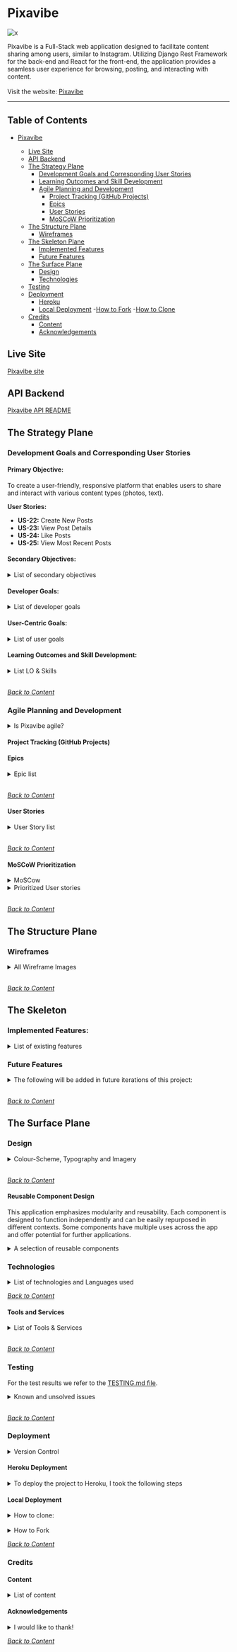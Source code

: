 # Pixavibe

![x](/documentation/readme-image/amiresponsive.webp)

Pixavibe is a Full-Stack web application designed to facilitate content sharing among users, similar to Instagram. Utilizing Django Rest Framework for the back-end and React for the front-end, the application provides a seamless user experience for browsing, posting, and interacting with content.
<br>
<br>
Visit the website: [Pixavibe](https://pixavibe-frontend-e53fa907f215.herokuapp.com/)
<br>

<hr>

## Table of Contents

- [Pixavibe](#pixavibe)

  - [Live Site](#live-site)
  - [API Backend](#api-backend)
  - [The Strategy Plane](#the-strategy-plane)
    - [Development Goals and Corresponding User Stories](#development-goals-and-corresponding-user-stories)
    - [Learning Outcomes and Skill Development](#learning-outcomes-and-skill-development)
    - [Agile Planning and Development](#agile-planning-and-development)
      - [Project Tracking (GitHub Projects)](#project-tracking-github-projects)
      - [Epics](#epics)
      - [User Stories](#user-stories)
      - [MoSCoW Prioritization](#moscow-prioritization)
  - [The Structure Plane](#the-structure-plane)
    - [Wireframes](#wireframes)
  - [The Skeleton Plane](#the-skeleton-plane)
    - [Implemented Features](#implemented-features)
    - [Future Features](#future-features)
  - [The Surface Plane](#the-surface-plane)
    - [Design](#design)
    - [Technologies](#technologies)
  - [Testing](#testing)
  - [Deployment](#deployment)
    - [Heroku](#heroku-deployment)
    - [Local Deployment](#local-deployment) -[How to Fork](#how-to-fork) -[How to Clone](#how-to-clone)
  - [Credits](#credits)
    - [Content](#content)
    - [Acknowledgements](#acknowledgements)

## Live Site

[Pixavibe site](https://pixavibe-frontend-e53fa907f215.herokuapp.com/)

## API Backend

[Pixavibe API README](https://github.com/JaqiKal/pixavibe-api/blob/main/README.md)

## The Strategy Plane

### Development Goals and Corresponding User Stories

#### Primary Objective:

To create a user-friendly, responsive platform that enables users to share and interact with various content types (photos, text).

**User Stories:**

- **US-22:** Create New Posts
- **US-23:** View Post Details
- **US-24:** Like Posts
- **US-25:** View Most Recent Posts

#### Secondary Objectives:

<details>
<summary>List of secondary objectives</summary>
<br>

1. **Implement essential social media features such as liking, commenting, and following.**

   **User Stories:**

   - **US-34:** Add Comments to Posts
   - **US-42:** Follow/Unfollow Users
   - **US-27:** View Liked Posts
   - **US-28:** View Followed Users' Posts
   - **US-30:** Add Tags to Posts
   - **US-47:** Block/(hide) Users
   - **US-70:** Blocked Users Cannot See or Interact with the User's Posts

2. **Ensure smooth and intuitive navigation for users.**

   **User Stories:**

   - **US-14:** Navbar View on Every Page
   - **US-15:** Seamless Page Navigation
   - **US-29:** Infinite Scroll
   - **US-32:** View Post Page

3. **Maintain high performance and scalability of the application.**

   **User Stories:**

   - **US-10:** Integrate Front-End and API
   </details>

#### Developer Goals:

<details>
<summary>List of developer goals</summary>
<br>

1. **Build a robust, scalable back-end using Django Rest Framework.**

   **User Stories:**

   - **US-7:** DRF - Set Up Django Project
   - **US-8:** DRF - Design Database Models
   - **US-9:** DRF - Implement API CRUD Operations

2. **Develop a dynamic, responsive front-end with React.js.**

   **User Stories:**

   - **US-5:** Design Responsive UI
   - **US-6:** Create Reusable Components

3. **Emphasize clean, maintainable code and efficient database usage.**

   **User Stories:**

   - **US-3:** SP - Set Up Project Repositories

4. **Ensure secure user authentication and authorization mechanisms.**

   **User Stories:**

   - **US-11:** DRF - Secure User Data
   - **US-16:** Sign Up For New Account
   - **US-17:** Sign In to Access Features
   - **US-18:** Logged In Status Check
   - **US-19:** Maintain Logged-In Status
   - **US-20:** Conditional Sign In/Up Options
   - **US-70:** Blocked Users Cannot See or Interact with the User's Posts

5. **Document the development process and deployment steps clearly in README files for both front-end and back-end repositories.**

   **User Stories:**

   - **US-4:** SP - Configure Dev Environment
   - **US-12:** Write React Component Tests
   - **US-13:** DRF - Write API Endpoint Tests
   </details>

#### User-Centric Goals:

<details>
<summary>List of user goals</summary>
<br>

1. **Provide an intuitive interface for users to easily post, edit, and delete content.**

   **User Stories:**

   - **US-22:** Create New Posts
   - **US-33:** Edit My Post Details
   - **US-37:** Delete My Comments
   - **US-38:** Edit My Comment
   - **US-44:** Edit My Profile
   - **US-45:** Update Username and Password

2. **Enable social interactions through commenting, liking, and following other users.**

   **User Stories:**

   - **US-34:** Add Comments to Posts
   - **US-24:** Like Posts
   - **US-42:** Follow/Unfollow Users
   - **US-21:** View User Avatars
   - **US-36:** Read Comments on Posts
   - **US-35:** View Comment Dates

3. **Ensure easy navigation and content discovery through effective search and filter functionalities.**

   **User Stories:**

   - **US-26:** Search Posts by Keywords
   - **US-31:** Search Posts by Tags
   - **US-43:** View All Posts by Specific User
   - **US-40:** View Most Followed Profiles
   - **US-41:** View User Stats
   - **US-61:** Add category to posts
   - **US-67:** Add category filter

4. **Deliver a responsive design for optimal user experience across devices.**

   **User Stories:**

   - **US-5:** Design Responsive UI
   </details>

#### Learning Outcomes and Skill Development:

<details>
<summary>List LO & Skills</summary>
<br>

1. **To master Full-Stack development by building a comprehensive web application from scratch.**

   **User Stories:**

   - **US-7:** DRF - Set Up Django Project
   - **US-10:** Integrate Front-End and API

2. **To improve front-end skills with React.js, focusing on component-based architecture, state management, and responsive design.**

   **User Stories:**

   - **US-6:** Create Reusable Components
   - **US-5:** Design Responsive UI

3. **To refine back-end development abilities using Django Rest Framework, emphasizing API development, database design, and secure authentication.**

   **User Stories:**

   - **US-8:** DRF - Design Database Models
   - **US-11:** DRF - Secure User Data
   - **US-46:** DRF - Implement Blocking Functionality
   - **US-48:** DRF - Create Contact Form
   - **US-50:** DRF - Implement Post Tagging

4. **To apply Agile methodologies for efficient project management, incorporating user feedback and adapting to changing requirements.**

   **User Stories:**

   - **US-3:** SP - Set Up Project Repositories
   - **US-2:** SP - Identify Key Features

</details>
<br>

_<span style="color: blue;">[Back to Content](#table-of-contents)</span>_

### Agile Planning and Development

<details>
<summary>Is Pixavibe agile?</summary>
<br>

Agile methodologies and principles guide the planning and creation of Pixavibe. While not adhering strictly to traditional Agile methodologies, such as scheduled sprints or scrums. We base the development process on Agile principles, focusing on flexibility, continuous improvement, and rapid adaptation to change. Instead of using sprints, we focus directly on developing epics corresponding to backend apps and following the priority level on the User Stories within each epic. 

Our high level approach is to divide the project into phases: plan, development (incl unit testing & function testing) and continuous deployment. Documentation is created, continuously reviewed and updated along the way. Our approach is straightforward: develop features in a logical sequence, addressing core functionalities first before expanding to more complex features.

When we encounter bugs or issues, we record them as bug issues and add them to the backlog, rather than halting development. This allows us to continue progressing in other areas while periodically revisiting and prioritizing the backlog based on severity and impact. This method ensures that we maintain development momentum while systematically addressing and resolving issues.

We actively seek and analyze user feedback to identify areas for improvement, ensuring the product continuously evolves to meet user needs and expectations effectively.

We used a project [kanban board](https://github.com/users/JaqiKal/projects/14) to track progress, moving user stories between 'Todo', 'In Progress', 'Bug', and 'Done' columns as appropriate.
</details>

#### Project Tracking (GitHub Projects)

#### Epics

<details>
<summary>Epic list</summary>

<br>

- [EPIC#51: Define Set Up and Project Scope](https://github.com/JaqiKal/pixavibe-frontend/issues/51) This epic defines the project's scope and vision, identify key features, and set up the project repositories and development environment to ensure all stakeholders have a clear understanding of the project's goals and objectives and to manage the codebase efficiently.
- [EPIC#52: Design and Implement User Interface](https://github.com/JaqiKal/pixavibe-frontend/issues/52) This epic design a responsive and user-friendly interface using React to provide a seamless experience across devices.
- [EPIC#53: Set Up and Secure Django Rest Framework](https://github.com/JaqiKal/pixavibe-frontend/issues/53) This epic set up the Django Rest Framework and secure user data for building and maintaining the API.
- [EPIC#54: Integrate Front-End and Back-End](https://github.com/JaqiKal/pixavibe-frontend/issues/54) This epic ensure dynamic data fetching and display by integrating the front-end with the back-end API.
- [EPIC#55: Testing](https://github.com/JaqiKal/pixavibe-frontend/issues/55) This epic is about writing tests to ensure the functionality and reliability of the application.
- [EPIC#56: Navigation & Authentication](https://github.com/JaqiKal/pixavibe-frontend/issues/56) This epic implement navigation and authentication features to enhance user experience and security.
- [EPIC#57: Adding & Liking Posts](https://github.com/JaqiKal/pixavibe-frontend/issues/57) This epic enable users to create, view, and like posts to engage with the content.
- [EPIC#58: The Posts Page](https://github.com/JaqiKal/pixavibe-frontend/issues/58) This epic provide features to view and interact with posts, including searching and infinite scroll.
- [EPIC#59: The Post Page](https://github.com/JaqiKal/pixavibe-frontend/issues/59) This epic
- [EPIC#60: The Profile Page](https://github.com/JaqiKal/pixavibe-frontend/issues/60) This epic enable users to manage their profiles and interact with other user profiles.
- [EPIC#62: A blocking functionality so that users can manage their privacy](https://github.com/JaqiKal/pixavibe-frontend/issues/62) This epic strengthen user privacy by implementing effective blocking capabilities
- [EPIC#63: Streamlining User Engagement and Feedback Processes](https://github.com/JaqiKal/pixavibe-frontend/issues/63) This epic facilitate Efficient User Communication and Feedback Management.
- [EPIC#64: Enhance content organization through hashtags](https://github.com/JaqiKal/pixavibe-frontend/issues/64) This epic improve Content Accessibility and Organization via Advanced Tagging.

</details>

<br>

_<span style="color: blue;">[Back to Content](#table-of-contents)</span>_

#### User Stories

<details>
<summary>User Story list</summary>

<br>

SP = Set up phase, aka inception /sprint zero, foundational tasks necessary before main development begins.<br>
DRF = developing functionalities that are typically part of the Django REST Framework (DRF) phase.<br>

The unmarked are part of the development during Frontend phase.<br>

| US-ID                                                        | Area                        | User story Title                                           | Statement                                                                                                                                                               |
| ------------------------------------------------------------ | --------------------------- | ---------------------------------------------------------- | ----------------------------------------------------------------------------------------------------------------------------------------------------------------------- |
| [1](https://github.com/JaqiKal/pixavibe-frontend/issues/1)   | Scope                       | SP - Define Project Scope                                  | As a product owner, I want to define the project scope and vision so that all stakeholders have a clear understanding of the project's goals and objectives             |
| [2](https://github.com/JaqiKal/pixavibe-frontend/issues/2)   | Scope                       | SP - Identify Key Features                                 | As a product owner, I want to identify key features and functionalities required for the application so that it meets user needs effectively                            |
| [3](https://github.com/JaqiKal/pixavibe-frontend/issues/3)   | Development                 | SP - Set Up Project Repositories                           | As a developer, I want to set up a project repository for the front-end and back-end so that I can manage the codebase efficiently                                      |
| [4](https://github.com/JaqiKal/pixavibe-frontend/issues/4)   | Development                 | SP - Configure Dev Environment                             | As a developer, I want to configure the development environment so that I can ensure consistent setup across different machines                                         |
| [5](https://github.com/JaqiKal/pixavibe-frontend/issues/5)   | Development                 | Design Responsive UI                                       | As a developer, I want to design a responsive user interface using React so that users have a seamless experience across devices                                        |
| [6](https://github.com/JaqiKal/pixavibe-frontend/issues/6)   | Development                 | Create Reusable Components                                 | As a developer, I want to create reusable components in React so that the codebase is maintainable and scalable                                                         |
| [7](https://github.com/JaqiKal/pixavibe-frontend/issues/7)   | Development                 | DRF - Set Up Django Project                                | As a developer, I want to create a Django project and set up the Django Rest Framework so that I can build the API                                                      |
| [8](https://github.com/JaqiKal/pixavibe-frontend/issues/5)   | Development                 | DRF - Design Database Models                               | As a developer, I want to design database models so that the data is structured logically                                                                               |
| [9](https://github.com/JaqiKal/pixavibe-frontend/issues/9)   | Development                 | DRF - Implement API CRUD Operations                        | As a developer, I want to implement CRUD operations in the API so that users can manage their content                                                                   |
| [10](https://github.com/JaqiKal/pixavibe-frontend/issues/10) | Development                 | Integrate Front-End and API                                | As a developer, I want to integrate the front-end with the back-end API so that data can be fetched and displayed dynamically                                           |
| [11](https://github.com/JaqiKal/pixavibe-frontend/issues/11) | Development                 | DRF - Secure User Data                                     | As a developer, I want to secure user data by storing passwords hashed and ensuring sensitive information is protected                                                  |
| [12](https://github.com/JaqiKal/pixavibe-frontend/issues/12) | Development                 | Write React Component Tests                                | As a developer, I want to write tests so that I can ensure the functionality of my React components                                                                     |
| [13](https://github.com/JaqiKal/pixavibe-frontend/issues/13) | Development                 | DRF - Write API Endpoint Tests                             | As a developer, I want to write tests so that I can verify the correctness of the API endpoints                                                                         |
| [14](https://github.com/JaqiKal/pixavibe-frontend/issues/14) | Navigation & Authentication | Navbar View on Every Page                                  | As a user I can view a navbar from every page so that I can navigate easily between pages                                                                               |
| [15](https://github.com/JaqiKal/pixavibe-frontend/issues/15) | Navigation & Authentication | Seamless Page Navigation                                   | As a user I can navigate through pages quickly so that I can view content seamlessly without page refresh                                                               |
| [16](https://github.com/JaqiKal/pixavibe-frontend/issues/16) | Navigation & Authentication | Sign Up for New Account                                    | As a user I can create a new account so that I can access all the features for signed up users                                                                          |
| [17](https://github.com/JaqiKal/pixavibe-frontend/issues/17) | Navigation & Authentication | Sign In to Access Features                                 | As a user I can sign in to the app so that I can access functionality for logged in users                                                                               |
| [18](https://github.com/JaqiKal/pixavibe-frontend/issues/18) | Navigation & Authentication | Logged In Status Check                                     | As a user I can tell if I am logged in or not so that I can log in if I need to                                                                                         |
| [19](https://github.com/JaqiKal/pixavibe-frontend/issues/19) | Navigation & Authentication | Maintain Logged-In Status                                  | As a user I can maintain my logged-in status until I choose to log out so that my user experience is not compromised                                                    |
| [20](https://github.com/JaqiKal/pixavibe-frontend/issues/20) | Navigation & Authentication | Conditional Sign In/Up Options                             | Conditional rendering - As a logged out user I can see sign in and sign up options so that I can sign in/sign up                                                        |
| [21](https://github.com/JaqiKal/pixavibe-frontend/issues/21) | Navigation & Authentication | View User Avatars                                          | As a user I can view user's avatars so that I can easily identify users of the application                                                                              |
| [22](https://github.com/JaqiKal/pixavibe-frontend/issues/22) | Adding & Liking Posts       | Create New Posts                                           | As a logged in user I can create posts so that I can share my images with the world!                                                                                    |
| [23](https://github.com/JaqiKal/pixavibe-frontend/issues/23) | Adding & Liking Posts       | View Post Details                                          | As a user I can view the details of a single post so that I can learn more about it                                                                                     |
| [24](https://github.com/JaqiKal/pixavibe-frontend/issues/24) | Adding & Liking Posts       | Like Posts                                                 | As a logged in user I can like a post so that I can show my support for the posts that interest me                                                                      |
| [25](https://github.com/JaqiKal/pixavibe-frontend/issues/25) | The Posts Page              | View Most Recent Posts                                     | As a user I can view all the most recent posts, ordered by most recently created first so that I am up to date with the newest content                                  |
| [26](https://github.com/JaqiKal/pixavibe-frontend/issues/26) | The Posts Page              | Search Posts by Keywords                                   | As a user, I can search for posts with keywords, so that I can find the posts and user profiles I am most interested in                                                 |
| [27](https://github.com/JaqiKal/pixavibe-frontend/issues/27) | The Posts Page              | View Liked Posts                                           | As a logged in user I can view the posts I liked so that I can find the posts I enjoy the most                                                                          |
| [28](https://github.com/JaqiKal/pixavibe-frontend/issues/28) | The Posts Page              | View Followed Users' Posts                                 | As a logged in user I can view content filtered by users I follow so that I can keep up to date with what they are posting about                                        |
| [29](https://github.com/JaqiKal/pixavibe-frontend/issues/29) | The Posts Page              | Infinite scroll                                            | As a user I can keep scrolling through the images on the site, that are loaded for me automatically so that I don't have to click on "next page" etc                    |
| [30](https://github.com/JaqiKal/pixavibe-frontend/issues/30) | The Posts Page              | Add hashtags to Posts                                      | As a user, I want to add hashtags to my posts so that they are easier to find                                                                                           |
| [31](https://github.com/JaqiKal/pixavibe-frontend/issues/31) | The Posts Page              | Search Posts by hashtag                                    | As a user, I want to search for posts by hashtags so that I can find related content                                                                                    |
| [67](https://github.com/JaqiKal/pixavibe-frontend/issues/67) | The Posts Page              | Add category to posts                                      | As a user, I want to add category to my posts so that they are easier to find                                                                                           |
| [71](https://github.com/JaqiKal/pixavibe-frontend/issues/71) | The Posts Page              | Add category filter                                        | As a user, I want to be able to filter category so that posts are easier to find                                                                                        |
| [32](https://github.com/JaqiKal/pixavibe-frontend/issues/32) | The Post Page               | View Post Page                                             | As a user I can view the posts page so that I can read the comments about the post                                                                                      |
| [33](https://github.com/JaqiKal/pixavibe-frontend/issues/33) | The Post Page               | Edit My Post Details                                       | As a post owner I can edit my post title and description so that I can make corrections or update my post after it was created                                          |
| [34](https://github.com/JaqiKal/pixavibe-frontend/issues/34) | The Post Page               | Add Comments to Posts                                      | As a logged in user I can add comments to a post so that I can share my thoughts about the post                                                                         |
| [35](https://github.com/JaqiKal/pixavibe-frontend/issues/35) | The Post Page               | View Comment Dates                                         | As a user I can see how long ago a comment was made so that I know how old a comment is                                                                                 |
| [36](https://github.com/JaqiKal/pixavibe-frontend/issues/36) | The Post Page               | Read Comments on Posts                                     | As a user I can read comments on posts so that I can read what other users think about the posts                                                                        |
| [37](https://github.com/JaqiKal/pixavibe-frontend/issues/37) | The Post Page               | Delete My Comments                                         | As an owner of a comment I can delete my comment so that I can control removal of my comment from the application                                                       |
| [38](https://github.com/JaqiKal/pixavibe-frontend/issues/38) | The Post Page               | Edit My comment                                            | As an owner of a comment I can edit my comment so that I can fix or update my existing comment                                                                          |
| [39](https://github.com/JaqiKal/pixavibe-frontend/issues/39) | The Profile Page            | View User Profiles                                         | As a user I can view other users profiles so that I can see their posts and learn more about them                                                                       |
| [40](https://github.com/JaqiKal/pixavibe-frontend/issues/40) | The Profile Page            | View Most Followed Profiles                                | As a user I can see a list of the most followed profiles so that I can see which profiles are popular                                                                   |
| [41](https://github.com/JaqiKal/pixavibe-frontend/issues/41) | The Profile Page            | View User Stats                                            | As a user I can view statistics about a specific user: bio, number of posts, follows and users followed so that I can learn more about them                             |
| [42](https://github.com/JaqiKal/pixavibe-frontend/issues/42) | The Profile Page            | Follow/Unfollow Users                                      | Follow/Unfollow a user: As a logged in user I can follow and unfollow other users so that I can see and remove posts by specific users in my posts feed                 |
| [43](https://github.com/JaqiKal/pixavibe-frontend/issues/43) | The Profile Page            | View All Posts by specific User                            | As a user I can view all the posts by a specific user so that I can catch up on their latest posts, or decide I want to follow them                                     |
| [44](https://github.com/JaqiKal/pixavibe-frontend/issues/44) | The Profile Page            | Edit My Profile                                            | As a logged in user I can edit my profile so that I can change my profile picture and bio                                                                               |
| [45](https://github.com/JaqiKal/pixavibe-frontend/issues/45) | The Profile Page            | Update username and password                               | As a logged in user I can update my username and password so that I can change my display name and keep my profile secure                                               |
| [46](https://github.com/JaqiKal/pixavibe-frontend/issues/46) | The Profile Page            | DRF - Implement Blocking Functionality                     | As a developer, I want to implement a blocking functionality so that users can manage their privacy effectively                                                         |
| [47](https://github.com/JaqiKal/pixavibe-frontend/issues/47) | The Profile Page            | Block/(Hide) Users                                         | As a user, I want to be able to block other users so that they cannot interact with my content                                                                          |
| [48](https://github.com/JaqiKal/pixavibe-frontend/issues/48) | The Profile Page            | DRF - Create Contact Form                                  | As a developer, I want to create a contact form that stores user queries, complaints, or suggestions in the Contact model so that the platform can handle user feedback |
| [49](https://github.com/JaqiKal/pixavibe-frontend/issues/49) | The Profile Page            | Send Feedback to Admins                                    | As a user, I want to send feedback or queries to the platform administrators so that I can report issues or suggest improvements                                        |
| [50](https://github.com/JaqiKal/pixavibe-frontend/issues/50) | The Profile Page            | DRF - Implement Post Tagging                               | As a developer, I want to implement tagging functionality for posts so that users can categorize their content                                                          |
| [70](https://github.com/JaqiKal/pixavibe-frontend/issues/70) | The Profile Page            | Blocked users cannot see or interact with the user's posts | As a user, I want to block other users so that they cannot see or interact with my posts                                                                                |
</details> <br>

_<span style="color: blue;">[Back to Content](#table-of-contents)</span>_

#### MoSCoW Prioritization

<details>
<summary>MoSCow </summary>
<br>
By focusing on the Must Have features, the project ensures the highest priority tasks are completed first, delivering a functional and valuable product to users. The Should Have and Could Have features provide room for enhancements and future iterations, aligning with both the MoSCoW method and the Pareto principle for effective project management.

- Must Have: <br>
  Includes tasks that set up the project foundation and core functionalities necessary for the project to operate (setting up the environment, repositories, core CRUD operations, and essential user features).

- Should Have: <br>
  Enhances usability, maintainability, and user experience, but are not critical for the initial launch (responsive design, navigation improvements, additional user profile features).

- Could Have: <br>
  Adds value but can be deferred without impacting the core functionality (tagging, advanced user interactions, and feedback mechanisms).

- Won't Have: <br>
Deferred features that are not essential for the initial launch but could be considered for future phases (infinite scroll).
<br>
</details>

<details>
<summary>Prioritized User stories </summary>
<br>

| Phase    | US-ID | Must Have                     | Should Have                     | Could Have                       |
| -------- | ----- | ----------------------------- | ------------------------------- | -------------------------------- |
| SP       | 1     | Define Project Scope          |                                 |                                  |
| SP       | 2     | Identify Key Features         |                                 |                                  |
| SP       | 3     | Set Up Project Repositories   |                                 |                                  |
| SP       | 4     | Configure Dev Environment     |                                 |                                  |
| DRF      | 7     | Set Up Django Project         |                                 |                                  |
| DRF      | 8     | Design Database Models        |                                 |                                  |
| DRF      | 9     | Implement API CRUD Operations |                                 |                                  |
| DRF      | 10    | Integrate Front-End and API   |                                 |                                  |
| DRF      | 11    | Secure User Data              |                                 |                                  |
| Frontend | 16    | Sign Up for New Account       |                                 |                                  |
| Frontend | 17    | Sign In to Access Features    |                                 |                                  |
| Frontend | 22    | Create New Posts              |                                 |                                  |
| Frontend | 23    | View Post Details             |                                 |                                  |
| Frontend | 24    | Like Posts                    |                                 |                                  |
| Frontend | 25    | View Most Recent Posts        |                                 |                                  |
| Frontend | 39    | View User Profiles            |                                 |                                  |
| Frontend | 42    | Follow/Unfollow Users         |                                 |                                  |
| Frontend | 44    | Edit My Profile               |                                 |                                  |
| Frontend | 67    | Add category to posts         |                                 |                                  |
| Frontend | 71    | Add category filter           |                                 |                                  |
| Frontend | 5     |                               | Design Responsive UI            |                                  |
| Frontend | 6     |                               | Create Reusable Components      |                                  |
| Frontend | 12    |                               | Write React Component Tests     |                                  |
| Frontend | 13    |                               | Write API Endpoint Tests        |                                  |
| Frontend | 14    |                               | Navbar View on Every Page       |                                  |
| Frontend | 15    |                               | Seamless Page Navigation        |                                  |
| Frontend | 18    |                               | Logged In Status Check          |                                  |
| Frontend | 19    |                               | Maintain Logged-In Status       |                                  |
| Frontend | 20    |                               | Conditional Sign In/Up Options  |                                  |
| Frontend | 21    |                               | View User Avatars               |                                  |
| Frontend | 27    |                               | View Liked Posts                |                                  |
| Frontend | 28    |                               | View Followed Users' Posts      |                                  |
| Frontend | 32    |                               | View Post Page                  |                                  |
| Frontend | 33    |                               | Edit My Post Details            |                                  |
| Frontend | 34    |                               | Add Comments to Posts           |                                  |
| Frontend | 36    |                               | Read Comments on Posts          |                                  |
| Frontend | 37    |                               | Delete My Comments              |                                  |
| Frontend | 38    |                               | Edit My comment                 |                                  |
| Frontend | 43    |                               | View All Posts by specific User |                                  |
| Frontend | 45    |                               | Update username and password    |                                  |
| Frontend | 30    |                               |                                 | Add Tags to Posts                |
| Frontend | 31    |                               |                                 | Search Posts by Tags             |
| Frontend | 35    |                               |                                 | View Comment Dates               |
| Frontend | 40    |                               |                                 | View Most Followed Profiles      |
| Frontend | 41    |                               |                                 | View User Stats                  |
| DRF      | 46    |                               |                                 | Implement Blocking Functionality |
| Frontend | 47    |                               |                                 | Block Users                      |
| DRF      | 48    |                               |                                 | Create Contact Form              |
| Frontend | 49    |                               |                                 | Send Feedback to Admins          |
| DRF      | 50    |                               |                                 | Implement Post Tagging           |
| Frontend | 29    |                               |                                 | Infinite scroll                  |

</details>
<br>

_<span style="color: blue;">[Back to Content](#table-of-contents)</span>_

## The Structure Plane

### Wireframes

<details>
<summary>All Wireframe Images</summary>
<br>

Login/Signup

![X](/documentation/readme-image/wireframes/wireframe_login_register.webp)

Posts Page

![X](/documentation/readme-image/wireframes/wireframe_auth_home.webp)

Post Page

![X](/documentation/readme-image/wireframes/wireframe_postdetail.webp)

Profile

![X](/documentation/readme-image/wireframes/wireframe_profile.webp)

Contact

![X](/documentation/readme-image/wireframes/wireframe_contact.webp)

Log out

![X](/documentation/readme-image/wireframes/wireframe_nonauth.png)

</details>
<br>

_<span style="color: blue;">[Back to Content](#table-of-contents)</span>_

## The Skeleton

### Implemented Features:

<details>
<summary>List of existing features</summary>
<br>

**General Features**

- Authorization checks - Keeping It Secure

  - Strong Authorization Checks: We’ve got layers of protection with JWT tokens and CORS headers. Only authorized users get in!
  - Access Control: Unauthorized? Sorry, but you’ll be sent packing. We always check your credentials before you get to see any user data.

- Form validation - Smooth and Error-Free Forms

  - Data Validation: We make sure your data is good to go, both on the frontend and backend.
  - Image Control: No oversized images here! We have custom validators keeping those file sizes in check.
  - Safe Defaults: Default values and character limits keep things neat and tidy.
  - Backup and default values

- Ready for Anything

  - Profile Pics: Don’t worry about broken images—default profile pictures have got your back.
  - Auto Profiles: Every new user gets a profile automatically. No null references on our watch!

- Error pages or as better known Oops! Pages

  - Error Pages: If you wander into the unknown, a “Page Not Found” error will guide you back on track.

- Responsive Design: Looks Great Everywhere: Our site adjusts beautifully across all devices.
  Complete Control

- CRUD Operations: Create, read, update, and delete your content and profiles with ease.

-User Interaction - Get Involved: Like, comment, follow—get the full experience based on your authorization status. Pixavibe administrator have superuser authority and manages full CRUD.

- Create - users can register a new user account, authenticated users can create post(s) and create a comment(s)
- Read - authenticated users can view their posts, comments, and their profile image.
- Update - authenticated users can update their profile image, username and password, and edit and save comments, its title, and select/deselect category and save it.
- Delete - authenticated users can delete their own comments and posts.

**SignIn/SignUp Page** <br>
Join the Fun: Creating an account is easy-peasy. After signing up, you’ll be whisked to the sign-in page. Already signed in? You’ll head straight to the home page.

![X](/documentation/readme-image/existing_feat/signin.webp)

![X](/documentation/readme-image/existing_feat/signup.webp)

**Navigation Bar** <br>
Always There for You: The navigation bar adapts to whether you’re signed in or not, and it looks great on any screen size.

![x](/documentation/readme-image/existing_feat/iph-nav.webp)

![x](/documentation/readme-image/existing_feat/air-nav.webp)

**Profile Page**
<br>
Showcase Yourself: See detailed info about users, including posts, followers, and who they follow. If you follow them, it’s highlighted. Add personal touches with a dedicated info section. Follow or hide users unless it’s your own profile. All posts from the profile owner are displayed below. Click on the three dots and edit your profile, change username, change password

![x](/documentation/readme-image/existing_feat/profile_edit_dropdown.webp)

![x](/documentation/readme-image/existing_feat/full_profile_own.webp)

![x](/documentation/readme-image/existing_feat/edit_profile_bio.webp)

![x](/documentation/readme-image/existing_feat/edit_profile_name.webp)

![x](/documentation/readme-image/existing_feat/edit_profile_pw.webp)

Hide with Block button, hidden profile is not seen in feeds, and will not appear when searched on.
Sometimes one may need some mild curating... Hidden user is still able to see and interact with the blocker. In coming development iterations this feature will evolve to become a true block, where no interaction will be permitted from the blocked user.

![x](/documentation/readme-image/existing_feat/hide.webp)

**Profiles Sidebar**
<br>
Popular Profiles: Check out the most followed profiles. Follow or unfollow with a click, and enjoy a sidebar that fits perfectly on any screen.

![x](/documentation/readme-image/existing_feat/popular_profile.webp)

**Posts page**
<br>
Endless Inspiration: Browse posts infinitely! Use the search bar to find posts by title or username. Use category to filter. See your personalized feed of posts from those you follow and liked posts. Blocked users won’t show up.

![x](/documentation/readme-image/existing_feat/postlist.webp)

Category filter

![x](/documentation/readme-image/existing_feat/category_before_after.webp)

Follow/unfollow

![x](/documentation/readme-image/existing_feat/follow_unfollow.webp)

Like/unlike

![x](/documentation/readme-image/existing_feat/like_nolike.webp)

Block/ unblock

![x](/documentation/readme-image/existing_feat/hide.webp)

**Post Page**
<br>
Dive into Details: See all the nitty-gritty about a post, including comments. Edit or delete your posts easily. Tag posts with one category, and (once the bug’s fixed) multiple hashtags. The multi-hashtag feature is hidden for now due to [BUG#68](https://github.com/JaqiKal/pixavibe-frontend/issues/68). Like the category tagging, it offers a predefined list to select/deselect multiple hashtags. However, once a post is saved, you can't change the hashtags during edits. To avoid a bad user experience, we've temporarily hidden this feature in the belly of our scrumptious app.

Owner´s post(s), me, myself and I!

![x](/documentation/readme-image/existing_feat/postdetail.webp)

Edit Image, Title, Content, Category

![x](/documentation/readme-image/existing_feat/edit_postdetail.webp)

Select a category tag and add to post. Makes life easier when one can filter on category.

![x](/documentation/readme-image/existing_feat/add_post_category_dropdown.webp)

Dropdown menu for edit and delete of individual post.

![x](/documentation/readme-image/existing_feat/edit_delete.webp)

Edit Comments

![x](/documentation/readme-image/existing_feat/comment_suite.webp)

**Contact Form**
<br>
Get in Touch: Use our form to reach out. A friendly modal will thank you for your message, but just a heads up—this is a student project, so we’re not monitoring messages closely. Thanks for testing!

![x](/documentation/readme-image/existing_feat/contact.webp)

![x](/documentation/readme-image/existing_feat/contact_modal.webp)

</details>

### Future Features

<details>
<summary>The following will be added in future iterations of this project:</summary>
<br>

- **Hashtags**: Organize and filter content using hashtags to connect users. This feature is on hold due to [BUG#68](https://github.com/JaqiKal/pixavibe-frontend/issues/68). The issue involves an inability to save new hashtags after editing a post, leading to the retention of the previous selection. The multi-select form for hashtags was removed to avoid confusion and disruption until a solution is found.
- **Admin Page Expansion**: Enhance the admin page to manage various tasks, such as handling messages sent through the contact form. This would allow admins to respond directly to users from a dedicated admin-only page.
- **Chat/Direct Messaging**: Introduce a chat or direct messaging function to facilitate user communication.
- **Alert Notifications**: Implement alert notifications for broadcasting messages to all users.
- **Block Feature Evolution**: Currently, blocking hides users. In the future, it will also prevent the blocked user from interacting with the blocker’s content.
- **Profile Customization**: Allow users to customize their profiles with themes, backgrounds, and additional information fields.
- **Content Recommendations**: Implement a recommendation system to suggest posts, users, or hashtags based on user activity and preferences.
- **Enhanced Search**: Improve search functionality to include advanced filters and sorting options, making it easier for users to find specific content.
- **Content Moderation Tools**: Provide tools for users to report inappropriate content and for admins to review and manage reports efficiently.
- **Integration with External Services**: Allow users to link their accounts with external services such as social media platforms for seamless content sharing and authentication.
</details>
<br>

_<span style="color: blue;">[Back to Content](#table-of-contents)</span>_

## The Surface Plane

### Design

<details>
<summary>Colour-Scheme, Typography and Imagery</summary>
<br>
We were reminiscing about our childhood and the simple joys that filled those days. One such joy was an enterprise that delivered ice cream directly from the factory to our doorstep. Even now, it brings a smile to our faces. The colors in our palette are inspired by our favorite ice cream flavors from those cherished memories. A joyous recollection forms the foundation of our color scheme.

- Page background colour is a light shade of lilac (#e7d5e6;).
- Navbar are light green (#e8f7ef)
- Main text is Lilac (#6d398a)
- Links and Icons are lilac (#6d398a)
- Container text is lilac (#6d398a)
- Icon and Link hover is green (#0ctb04)
- Border line and shadow is light lilac (#f0d2ee)
- Follow/unfollow button shift between (#2142b2/#f0f8ff)
- Block/unblock button shift between (#7d726c/#e7d5e6)
- SignIn button shift between (#bc9bbb/#6d398a)
- SignUp button shift between (#6d398a/#bc9bbb)
- Contact form button shift between (#0c7b04/#bc9bbb)

![palette](/documentation/readme-image/pixawibe_palette.webp)
<br>

#### Typography

The main font used on the website is "DM Sans".

![font](/documentation/readme-image/font_dm-sans.webp)

<br>

_<span style="color: blue;">[Back to Content](#table-of-contents)</span>_

#### Imagery

The images on this website are made by DALL-E or if in post feed, private origin.
</details><br>

_<span style="color: blue;">[Back to Content](#table-of-contents)</span>_

#### Reusable Component Design

This application emphasizes modularity and reusability. Each component is designed to function independently and can be easily repurposed in different contexts. Some components have multiple uses across the app and offer potential for further applications.

<details>

<summary>A selection of reusable components</summary>

<br>

**Asset component**

- Purpose: Display a media asset, such as images, spinner animations, and messages.
- Props: src, message, spinner
- Usage: `const Asset` is considered a reusable component and has been reused in: NotFound.js, PostCreateForm.js, PostPage.js, PostsPage.js, PopularProfiles.js, ProfilePage.js to display a spinner whenever content is loading.

**Avatar component**

- Purpose: Display user profile images.
- Props: profile, owner, image
  Usage: `const Avatar` is considered a reusable component and has been reused in: NavBar.js, Comment.js, CommentCreateForm.js, Post.js and Profile.js to handle and import the avatar for the user

**CategorySelect Component**

- Purpose: This component encompasses functionality that fetches categories from an API and displays them in a dropdown menu, allowing users to filter items based on the selected category. It can be reused in different situations where a dropdown list with filtering for categories is needed.
- Props: setFilter: Function to update the selected category filter, mobile: Boolean to indicate if the component is in mobile view.
- Usage: `const CategoryFilter` is considered a reusable component and has been reused in: PostsPage.js to render the Category filtering of posts.
- Potential uses: Filtering options in other lists or content sections.

**Comment**

- Purpose: This component is designed to display a comment with options to edit or delete it if the current user is the owner. This component can be reused in different contexts where similar functionality is needed such as blog post comments, forum threads or product reviews.
- Props: id, content, owner and more...
- Usage:`const Comment`is considered a reusable component and has been reused in: PostPage.js to fetch comments related to the specific post.
  Potential uses: The comment component could be easily reused on profile pages to display all comments made by a specific user.

**MoreDropdown Component**

- Purpose: Provide a dropdown menu for actions like editing and deleting items. Can be reused as a simple dropdown menu in different scenarios for when users need to edit a comment, post, photos etc.
- Props: handleEdit: Function to handle the edit action, handleDelete:
- Usage: `const MoreDropdown` is considered a reusable component and has been reused in Comment.js, Post.js and ProfilePage.js to render the dropdown menu the enable the user to edit their data.
- Potential uses: Context menus for various content types that support edit and delete actions.

**Navbar**

- Purpose: This component presents a form for users to update their passwords. It can be reused across different parts of the application where password updating functionality is needed.
  -Usage: `const NavBar` is considered a reusable component and has been reused in: App.js to render the navbar on the entire website no matter what url path the user is currently located at.
  Potential uses: Could be fitted onto a completely different app with small routing adjustments.

**Post**
- Purpose: Display a specific post.
- Props: id, title, content, owner and more.
- Usage: `const Post` is considered a reusable component and has been reused in: PostPage.js and PostsPage.js to import all the data related to the specific post.Post feed, Post detail page, Profile page.
- Potential uses: Could be used for a "featured post" component or a list of the most popular posts of all time. Forum threads or Portfolio showcases.

**ProfileDataContext and CurrentUserContext**

- Purpose: Manage user and profile data across the application.
- Usage:
  - CurrentUserContext: Provides current user data.
  - ProfileDataContext: Provides profile data, such as popular profiles.
- Used in: Various components requiring user or profile data.
- Potential uses: Any component that needs to access or manipulate user-related state efficiently.

**Profile**
- Purpose: This component is designed to render a user profile with options for following/unfollowing and block/unblock based on the current user's interaction status with the profile.
- Props: profile, owner, image
- Usage: Can be used as a Community memeber widget, Author card in blog posts, Participant list in events pages.
From this component const Profile is considered a reusable component and has been reused in: PopularProfiles.js tho render the profiles in the popular profiles field.
- Potential uses: Highly reusable, convenient to use anywhere where you need to show the profile/user associated with a piece of content.

</details>

### Technologies

<details>
<summary>List of technologies and Languages used</summary>
<br>

#### Language

- [HTML](https://en.wikipedia.org/wiki/HTML) is used to structure the content of the application.
- [CSS](https://en.wikipedia.org/wiki/CSS) is applied to style the application, enhancing the user interface..
- [JavaScript](https://sv.wikipedia.org/wiki/Javascript) adds interactivity to web pages, improving the user experience.
- [JSX](https://legacy.reactjs.org/docs/faq-build.html#gatsby-focus-wrapper) & [Intro JSX](https://legacy.reactjs.org/docs/introducing-jsx.html)

#### Frameworks, libraries and dependencies

- [Axios](https://axios-http.com/) - A promise-based HTTP client for both the browser and Node.js, Axios plays a key role in facilitating smooth communication between the frontend and backend. It was chosen for its ability to simplify HTTP requests to the REST API, eliminating the need to manually configure HTTP headers. Additionally, Axios supports 'interceptors', which are used to request a refresh token in the event of an HTTP 401 error. This feature enhances the user experience by keeping authenticated users signed in for up to 24 hours, rather than requiring them to sign in again after five minutes.
- [CSS Validator 0.11.0]() - A tool used to validate CSS code. It ensures that all CSS written for the project adheres to standard syntax rules and best practices. Using this validator helps in maintaining clean and error-free stylesheets, which is essential for consistent and predictable rendering across different browsers.
- [jwt-decode 3.1.2](https://www.npmjs.com/package/jwt-decode) - Used for decoding JSON web tokens, this tool has been essential for maintaining secure user authentication between the frontend and backend.
- [Multiselect React Dropdown 2.0.25]() - This component is used to provide a multi-select dropdown functionality in React applications. It allows users to select multiple options from a dropdown menu, enhancing the user interface by making it more interactive and user-friendly. This component is particularly useful for forms and filtering data where multiple selections are needed. It was chosen mostly because it is fun to try out. The functionality was proven, and very handy but unfortunately a bug in our code base is stopping us from showcasing it to users. It is going to be used for the Hashtag feature.
- [React 17.0.2](https://legacy.reactjs.org/docs/getting-started.html) - A JavaScript library for building user interfaces. An older version was chosen to stay inline with all other dependencies used as part of the Moments walkthrough which provided a base that this project was then modelled on.
- [React bootstrap 1.6.6](https://react-bootstrap.github.io/) - A frontend framework built for react that provides common components. React bootstrap was chosen to help speed up the development of this project and allow time to focused elsewhere.
- [React Router 5.3.4](https://github.com/remix-run/react-router) - This fully-featured routing library for React allowed for seamless site navigation, greatly enhancing the user experience.
- [react-infinite-scroll-component](https://www.npmjs.com/package/react-infinite-scroll-component) - Implemented to enable the loading of additional data sets upon scrolling, especially when data surpasses pagination limits.

</details>

_<span style="color: blue;">[Back to Content](#table-of-contents)</span>_

#### Tools and Services

<details>
<summary>List of Tools & Services</summary>

<br>

- [Am I Responsive?](http://ami.responsivedesign.is/) is used to show the website image on a range of devices.
- [ASPOSE](https://products.aspose.app/pdf/sv/conversion/jpg-to-webp#) is used to convert image to WEBP.
- [Balsamiq](https://balsamiq.com/) is used to create wireframes.
- [Coolors](https://coolors.co/) is used to create the colour scheme palette.
- [CSS Validation Service](https://jigsaw.w3.org/css-validator/#validate_by_input) is used to check code ensuring that my CSS is error-free and adheres to the latest web standards.
- [DevTools](https://developer.chrome.com/docs/devtools) to help in edit pages on-the-fly and diagnose problems quickly.
- [Diffchecker - text](https://www.diffchecker.com/text-compare/) is used to check code snippets.
- [Favicon.io](https://favicon.io/) is used to create favicon.
- [Font Awesome](https://fontawesome.com/) is used for the iconography on the website.
- [Git](https://git-scm.com/) is used for version control.
- [Gitpod](https://gitpod.io) streamlines your development process by providing a pre-configured, cloud-based development environment that's instantly ready for coding.
- [Github](https://github.com/) is essential for version control, allowing you to track changes, collaborate with others (if applicable), and secure online code storage.
- [Google Dev Tools](https://developers.google.com/web/tools) is used during testing, debugging and styling.
- [Google Fonts](https://fonts.google.com/) is a catalog of free, open-source fonts. Used for typography.
- [Heroku](https://www.heroku.com) ia a platform for deploying and hosting web applications.
- [Look](https:www.looka.com) ia used for the logo and symbol.
- [Markup Validation Service](https://validator.w3.org/) is used to check code ensuring that my HTML is error-free and adheres to the latest web standards.
- [NVDA](https://www.nvaccess.org/download/), NonVisual Desktop Access is a free and open-source, portable screen reader for Microsoft Windows.
- [Tiny PNG](https://tinypng.com/) is used to compress images.
- [UXwing](https://uxwing.com/) is a provider of free icons free for commercial use.
- [Wave](https://wave.webaim.org) is a suite of evaluation tools that helps authors make their web content more accessible to individuals with disabilities.
- [Web Disability Sim](https://chromewebstore.google.com/detail/web-disability-simulator/olioanlbgbpmdlgjnnampnnlohigkjla) is a google chrome extension that allows you to view your site as people with accessibility needs would see it.

</details>

<br>

_<span style="color: blue;">[Back to Content](#table-of-contents)</span>_

### Testing

For the test results we refer to the [TESTING.md file](https://github.com/JaqiKal/pixavibe-frontend/blob/main/TESTING.md).

<details>
<summary>Known and unsolved issues</summary>
<br>

- Hashtag Error [BUG#68](https://github.com/JaqiKal/pixavibe-frontend/issues/68): The error indicate that the response data does not contain the expected 'hashtag_ids' field. Instead, the response contains an empty 'hashtags' array. This suggests that the hashtags are not being properly associated with the post. Troubleshooting activities have been undertaken, also by senior developers (tutor support) but solution has not been found yet. 

  The feature has a bug registered in the project's Kanban board and will be revisited in future improvements of the Pixavibe app.

  To maintain a smooth user experience, the hashtag feature is retained in the codebase, but the multiselect form has been removed from the PostCreateForm and PostEditForm.

  _**Terminal warning:**_

  In Post.js, line 37: we've disabled the ES linting rule for the unused hashtags variable and added a comment indicating that hashtags is intentionally unused for now, referring to documentation for more information.

  This practice is generally discouraged as it can lead to code that is harder to maintain and understand. In this particular case, the feature is rather isolated and testing indicates nothing else is disrupted in the codebase. We are fully aware that this needs to be resolved before we add more functionality.

  ![compile-warning](/documentation/readme-image/compile_warning_post_h-tag.webp)

- When loading certain pages, 401/400 errors occur due to the absence or expiration of an authorization token, or when invalid form input is provided. These instances include:
  - Mounting when not logged in
  - Redirecting a logged-in user away from the sign-up/sign-in page
  - Submitting a sign-in form without entering a username. Expired access token that is refreshed in the background, leading to eventual success
  
    ![x](/documentation/testing_image/401-error.png)

- Interface elements that depend on the user's authorization state sometimes fail to load without a page refresh. This behavior is consistent with the course material.
- (posts/views.py): django rest framework bug, in the Filter set fields list the Field filters label shows 'Invalid Name'. This behavior is consistent with the course material.

  ![x](/documentation/testing_image/field-filters-label-invalid-name.png)

- **Disclaimer on npm Audit Issues**: </br>
As students, we're not expected to fix the following npm audit errors identified in this project. The listed issues may involve breaking changes, which are beyond the scope of our current work. Here are the identified vulnerabilities:

  - **ansi-html** (<0.0.8): High severity - Uncontrolled Resource Consumption.
  - **axios** (0.8.1 - 0.27.2): Moderate severity - Cross-Site Request Forgery Vulnerability.
  - **braces** (<3.0.3): High severity - Uncontrolled Resource Consumption.
  - **browserslist** (4.0.0 - 4.16.4): Moderate severity - Regular Expression Denial of Service.
  - **ejs** (<=3.1.9): Critical severity - Template injection vulnerability.
  - **glob-parent** (<5.1.2): High severity - Regular Expression Denial of Service.
  - **immer** (7.0.0 - 9.0.5): Critical severity - Prototype Pollution.
  - **ip**: High severity - Server-Side Request Forgery.
  - **loader-utils** (2.0.0 - 2.0.3): Critical severity - Prototype Pollution.
  - **lodash.template**: High severity - Command Injection.
  - **minimatch** (<3.0.5): High severity - Regular Expression Denial of Service.
  - **node-forge** (<=1.2.1): High severity - Prototype Pollution.
  - **nth-check** (<2.0.1): High severity - Inefficient Regular Expression Complexity.
  - **postcss** (<8.4.31): Moderate severity - Line return parsing error.
  - **semver** (7.0.0 - 7.5.1): Moderate severity - Regular Expression Denial of Service.
  - **shell-quote** (<=1.7.2): Critical severity - Improper Neutralization of Special Elements.
  - **webpack-dev-middleware** (<=5.3.3): High severity - Path traversal.

  There are a total of 138 vulnerabilities (1 low, 80 moderate, 49 high, 8 critical).

</details>

<br>

_<span style="color: blue;">[Back to Content](#table-of-contents)</span>_

### Deployment


<details>
<summary>Version Control</summary>
<br>
The site was created using the Gitpod editor and pushed to github to the remote repository ‘pixavibe-frontend’.
The following git commands were used throughout development to push code to the remote repo:

- `git add <file>` - This command was used to add the file(s) to the staging area before they are committed.
- `git commit -m “commit message”` - This command was used to commit changes to the local repository queue ready for the final step.
- `git push` - This command was used to push all committed code to the remote repository on github.
</details>

#### Heroku Deployment

 <details>
 <summary>To deploy the project to Heroku, I took the following steps</summary>
 
 <br>

**Initial set-up**

- Sign up for a [Heroku](https://heroku.com/) account at Heroku's website.
- Download and install the Heroku Command Line Interface (CLI) to interact with Heroku from your local machine.
- Or use Heroku Web interface.

**Preparing the Application**

- Create and add the 'Procfile' to your application's root directory `echo web: node index.js > Procfile`. Heroku relies on this file to determine how to run your application, ensuring the correct setup of your web server. Use commands like web: `gunicorn PROJ_NAME.wsgi` in the 'Procfile' to instruct Heroku on starting your web server with Gunicorn
- Ensure you have a requirements.txt file listing all project dependencies.
- Set up necessary configuration variables in Heroku setting tab > Config Vars (eg. SECRET_KEY, DATABASE_URL, etc.).
- In your app's 'settings.py' add Heroku to ALLOWED_HOSTS

**Create Heroku App**

- Sign in or sign up to [Heroku](https://heroku.com/).
- Click the button that says "Create new app."
- Enter a unique app name.
- Choose your region from the dropdown menu.
- Click the "Create app" button.
- Scroll further down on the page, select Add Buildpack. The buildpacks will install further dependencies that are not included in the 'requirements.txt'. <br>
  It's crucial to arrange the build packs correctly! First, choose Python and then Node.js. If they're not in this sequence, you can reorder them by dragging.

**Deployment**

- Deploy by either push your code to Heroku or by connecting your GitHub repository to Heroku or using the Heroku CLI to deploy your application.
- (if applicable) Run database migrations using the Heroku CLI.
- For deploying this project, we're using GitHub as our method. After choosing GitHub, make sure to confirm the connection. Then, search for your repository name and once Heroku finds your repository - click "connect"
- Scroll down to the section "Automatic Deploys".
- Click "Enable automatic deploys" or choose "Deploy branch" and manually deploy.
- Click "Deploy branch" wait for the app to be built. Once this is done, a message should appear letting us know that the app was successfully deployed.
- Click the button "View" to see the app.

**Final Steps**

- Enable the Web Dyno, make sure the web dyno is up and running after deployment.
- Open your application from the Heroku dashboard or using the CLI command heroku open.

For more detailed instructions and troubleshooting, visit the [official Heroku Dev Center](https://devcenter.heroku.com/).

</details>

#### Local Deployment

<details>
<summary>How to clone:</summary>
<br>

Cloning a GitHub repository creates a local copy on your machine, allowing you to sync between the two locations. Here are the steps:

- Navigate to the GitHub Repository you want to clone to use locally:
- Click on the code drop down button
- Click on HTTPS
- Copy the repository link to the clipboard
- Open your IDE of choice (git must be installed for the next steps)
- In your IDE or local coding environment use the link to open the repository.
  - For example: in VScode: <br>
    clicking on 'Clone Git Repository...' will bring up a box in which to paste the link. once vscode has the link, you will then be asked where you would like the repo saving. You should now be set up ready to work on the repository.
  - For example: in Gitpod <br>
    Click on the green Open button (next to 'Code'). Gitpod opens and start preparing the workspace.

Install Dependencies:

`npm install`

Run Application:

`npm start`

<br>
</details>
 
 <br>

<details>
<summary>How to Fork</summary>

Most commonly, forks are used to either propose changes to someone else's project or to use someone else's project as a starting point for your own idea. In order to protect the main branch while you work on something new, essential when working as part of a team or when you want to experiment with a new feature, you will need to fork a branch.

- Log in (or sign up) to Github.
- Go to the selected repository.
- Click the Fork button in the top right corner and select create a fork.
- One can change the name of the fork and add description
- Choose to copy only the main branch or all branches to the new fork.
- Click Create a Fork. A repository should appear in your GitHub

Instructions to fork directly from an issue:

- Click to view an issue, either from the issues list or from the project board. From the project board you will need to click once to bring up the issue and then again on the title to go into it fully.
- Partway down the right hand side (on desktop) you should see the heading 'Development' and under this a link to 'create a branch for this issue or link a pull request'.
- Click on the link to create a forked branch that is tied to the issue.
</details>

_<span style="color: blue;">[Back to Content](#table-of-contents)</span>_

### Credits

#### Content

<details>
<summary>List of content</summary> 
<br>
Throughout the development of Pixavibe, we utilized a variety of resources to ensure the platform is robust, user-friendly, and engaging. Below is a list of documentation, blogs, tutorials, and guides that have been instrumental in crafting the features and functionality of Pixavibe:

- [Favicon, credited to](https://www.flaticon.com/free-icons/photography") Photography icons created by Vactor area- Flaticon
- Logo used was created at [Looka](https://looka.com/dashboard)
- [React Multiselect dropdown](https://www.npmjs.com/package/multiselect-react-dropdown), this library is used for handling hashtags. It helps keep the codebase cleaner and more maintainable.
- [css-validator](https://www.npmjs.com/package/css-validator) together with GPT was used to create `validate-css.js`. It was used to validate CSS.
- **Bootstrap**: Used for styling and responsive design, making the site accessible on a variety of devices - [Bootstrap documentation](https://getbootstrap.com/).
- **Sources of inspiration and guidance in general**:
  - This resources is only available to enrolled students at The Code Institute:
    - The Code Institute Diploma in Full Stack Software Development (Advanced Front-End) Walk-through project Moments (frontend)
  - [React](https://react.dev/learn) A goto place to learn.
  - [Django Rest framework](https://www.django-rest-framework.org/) A got place to learn
  - [Django & React Tutorial](https://youtu.be/JD-age0BPVo?si=vLYojx9J_rD8ZKyU), Tech with Tim, also a goto net source for inspo.
- **Testing**: Used to learn how to create test cases
  - [How to write test cases for Django Rest Framework Applications](https://rajansahu713.medium.com/mastering-the-art-of-django-test-cases-fa7b0322c9fb)
  - [Django REST framwork, Testing](https://www.django-rest-framework.org/api-guide/testing/#testingDjango)
  - [django project, testing](https://docs.djangoproject.com/en/3.2/topics/testing/)
  - [Getting started with testing in Python](https://realpython.com/python-testing/)
  - [Testing in Django (Part 1) – Best Practices and Examples](https://realpython.com/testing-in-django-part-1-best-practices-and-examples/)
  - [serie of videos - Django Testing Tutorial - What Is Testing?](https://youtu.be/qwypH3YvMKc?si=1OptYFWRajgREWh_)
  - [Unit Tests in Python || Python Tutorial || Learn Python Programming](https://youtu.be/1Lfv5tUGsn8?si=ZgIDWVjSQqTIUYYK)
  - [HTTP response status codes](https://developer.mozilla.org/en-US/docs/Web/HTTP/Status) are used in test cases to validate that the application is behaving as expected under various conditions.
  </details>

#### Acknowledgements

<details>
<summary>I would like to thank!</summary>
<br>

- My immediate and extended family, as well as my friends, who support and cheer me on!
- [Jonathan Zakrisson!](https://github.com/Jonathan97-web/) A very knowledgeable, kind, and helpful man, whose support meant a great deal. Without it, the project would have been in peril of never seeing the light of day!
- [Emil Jädersten](https://github.com/EmilionR/), for chairing the Sunday huddle and sharing knowhow, in many ways.
- [Jörgen Jonsson](https://github.com/JorgenDIF/JorgenDIF), giving the community his time an energy, and being a cheerful channel-lead in general.
- To all engaged fellow students at all channels and a special shout out to #community-sweden!
- Code Institutes Tutor Support service, their help has been a source of immense relief when in total panic! Also yet another channel to gain more knowhow.
- My mentor [Jubril Akolade](https://github.com/jubrillionaire/)
</details>

_<span style="color: blue;">[Back to Content](#table-of-contents)</span>_
